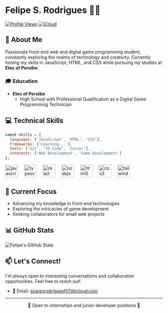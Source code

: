 # Felipe S. Rodrigues 👨‍💻

[![Profile Views](https://komarev.com/ghpvc/?username=frodrigss&color=blueviolet)](https://github.com/frodrigss)
[![iCloud](https://img.shields.io/badge/iCloud-3693F3?style=flat&logo=iCloud&logoColor=white)](mailto:soaresrodriguesf07@icloud.com)

## 🚀 About Me

Passionate front-end web and digital game programming student, constantly exploring the realms of technology and creativity. Currently honing my skills in JavaScript, HTML, and CSS while pursuing my studies at **Etec of Peruíbe**.

### 🎓 Education

- **Etec of Peruíbe**
  - High School with Professional Qualification as a Digital Game Programming Technician

## 💻 Technical Skills

```javascript
const skills = {
  languages: ['JavaScript', 'HTML', 'CSS'],
  frameworks: ['Learning...'],
  tools: ['Git', 'VS Code', 'Cursor'],
  interests: ['Web Development', 'Game Development']
};
```

<div align="left">
  <img src="https://cdn.jsdelivr.net/gh/devicons/devicon/icons/javascript/javascript-original.svg" height="40" alt="javascript logo"  />
  <img width="12" />
  <img src="https://cdn.jsdelivr.net/gh/devicons/devicon/icons/typescript/typescript-original.svg" height="40" alt="typescript logo"  />
  <img width="12" />
  <img src="https://cdn.jsdelivr.net/gh/devicons/devicon/icons/react/react-original.svg" height="40" alt="react logo"  />
  <img width="12" />
  <img src="https://cdn.jsdelivr.net/gh/devicons/devicon/icons/nodejs/nodejs-original.svg" height="40" alt="nodejs logo"  />
  <img width="12" />
  <img src="https://cdn.jsdelivr.net/gh/devicons/devicon/icons/html5/html5-original.svg" height="40" alt="html5 logo"  />
  <img width="12" />
  <img src="https://cdn.jsdelivr.net/gh/devicons/devicon/icons/css3/css3-original.svg" height="40" alt="css3 logo"  />
  <img width="12" />
  <img src="https://cdn.jsdelivr.net/gh/devicons/devicon/icons/tailwindcss/tailwindcss-original-wordmark.svg" height="40" alt="tailwindcss logo"  />
</div>


## 🌱 Current Focus

- Advancing my knowledge in front-end technologies
- Exploring the intricacies of game development
- Seeking collaborators for small web projects

## 📊 GitHub Stats

<img align="center" src="https://github-readme-stats.vercel.app/api?username=frodrigss&show_icons=true&line_height=27&count_private=true&title_color=ffffff&text_color=c9cacc&icon_color=2bbc8a&bg_color=1d1f21" alt="Felipe's GitHub Stats" />

## 📫 Let's Connect!

I'm always open to interesting conversations and collaboration opportunities. Feel free to reach out!

- 📧 Email: [soaresrodriguesf07@icloud.com](mailto:soaresrodriguesf07@icloud.com)

---

<p align="center">💼 Open to internships and junior developer positions 💼</p>
